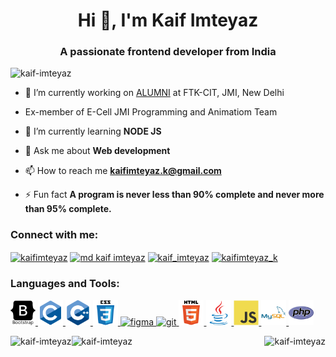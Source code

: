 <h1 align="center">Hi 👋, I'm Kaif Imteyaz</h1>
<h3 align="center">A passionate frontend developer from India</h3>

<p align="left"> <img src="https://komarev.com/ghpvc/?username=kaif-imteyaz&label=Profile%20views&color=0e75b6&style=flat" alt="kaif-imteyaz" /> </p>

- 🔭 I’m currently working on [ALUMNI](https://github.com/Kaif-Imteyaz/Alumni) at FTK-CIT, JMI, New Delhi

- Ex-member of E-Cell JMI Programming and Animatiom Team

- 🌱 I’m currently learning **NODE JS**

- 💬 Ask me about **Web development**

- 📫 How to reach me **kaifimteyaz.k@gmail.com**

- ⚡ Fun fact **A program is never less than 90% complete and never more than 95% complete.**


<h3 align="left">Connect with me:</h3>
<p align="left">
<a href="https://twitter.com/kaifimteyaz" target="blank"><img align="center" src="https://raw.githubusercontent.com/rahuldkjain/github-profile-readme-generator/master/src/images/icons/Social/twitter.svg" alt="kaifimteyaz" height="30" width="40" /></a>
<a href="https://linkedin.com/in/md kaif imteyaz" target="blank"><img align="center" src="https://raw.githubusercontent.com/rahuldkjain/github-profile-readme-generator/master/src/images/icons/Social/linked-in-alt.svg" alt="md kaif imteyaz" height="30" width="40" /></a>
<a href="https://instagram.com/kaif_imteyaz" target="blank"><img align="center" src="https://raw.githubusercontent.com/rahuldkjain/github-profile-readme-generator/master/src/images/icons/Social/instagram.svg" alt="kaif_imteyaz" height="30" width="40" /></a>
<a href="https://www.hackerrank.com/kaifimteyaz_k" target="blank"><img align="center" src="https://raw.githubusercontent.com/rahuldkjain/github-profile-readme-generator/master/src/images/icons/Social/hackerrank.svg" alt="kaifimteyaz_k" height="30" width="40" /></a>
</p>

<h3 align="left">Languages and Tools:</h3>
<p align="left"> <a href="https://getbootstrap.com" target="_blank" rel="noreferrer"> <img src="https://raw.githubusercontent.com/devicons/devicon/master/icons/bootstrap/bootstrap-plain-wordmark.svg" alt="bootstrap" width="40" height="40"/> </a> <a href="https://www.cprogramming.com/" target="_blank" rel="noreferrer"> <img src="https://raw.githubusercontent.com/devicons/devicon/master/icons/c/c-original.svg" alt="c" width="40" height="40"/> </a> <a href="https://www.w3schools.com/cpp/" target="_blank" rel="noreferrer"> <img src="https://raw.githubusercontent.com/devicons/devicon/master/icons/cplusplus/cplusplus-original.svg" alt="cplusplus" width="40" height="40"/> </a> <a href="https://www.w3schools.com/css/" target="_blank" rel="noreferrer"> <img src="https://raw.githubusercontent.com/devicons/devicon/master/icons/css3/css3-original-wordmark.svg" alt="css3" width="40" height="40"/> </a> <a href="https://www.figma.com/" target="_blank" rel="noreferrer"> <img src="https://www.vectorlogo.zone/logos/figma/figma-icon.svg" alt="figma" width="40" height="40"/> </a> <a href="https://git-scm.com/" target="_blank" rel="noreferrer"> <img src="https://www.vectorlogo.zone/logos/git-scm/git-scm-icon.svg" alt="git" width="40" height="40"/> </a> <a href="https://www.w3.org/html/" target="_blank" rel="noreferrer"> <img src="https://raw.githubusercontent.com/devicons/devicon/master/icons/html5/html5-original-wordmark.svg" alt="html5" width="40" height="40"/> </a> <a href="https://www.java.com" target="_blank" rel="noreferrer"> <img src="https://raw.githubusercontent.com/devicons/devicon/master/icons/java/java-original.svg" alt="java" width="40" height="40"/> </a> <a href="https://developer.mozilla.org/en-US/docs/Web/JavaScript" target="_blank" rel="noreferrer"> <img src="https://raw.githubusercontent.com/devicons/devicon/master/icons/javascript/javascript-original.svg" alt="javascript" width="40" height="40"/> </a> <a href="https://www.mysql.com/" target="_blank" rel="noreferrer"> <img src="https://raw.githubusercontent.com/devicons/devicon/master/icons/mysql/mysql-original-wordmark.svg" alt="mysql" width="40" height="40"/> </a> <a href="https://www.php.net" target="_blank" rel="noreferrer"> <img src="https://raw.githubusercontent.com/devicons/devicon/master/icons/php/php-original.svg" alt="php" width="40" height="40"/> </a> 
</p>
<p><img align="right" src="https://github-readme-stats.vercel.app/api?username=kaif-imteyaz&show_icons=true&locale=en" alt="kaif-imteyaz" /> </p>
<p><img align="left" src="https://github-readme-streak-stats.herokuapp.com/?user=kaif-imteyaz&" alt="kaif-imteyaz" /> </p>
<p><img align="left" src="https://github-readme-stats.vercel.app/api/top-langs?username=kaif-imteyaz&show_icons=true&locale=en&layout=compact" alt="kaif-imteyaz"/></p>

